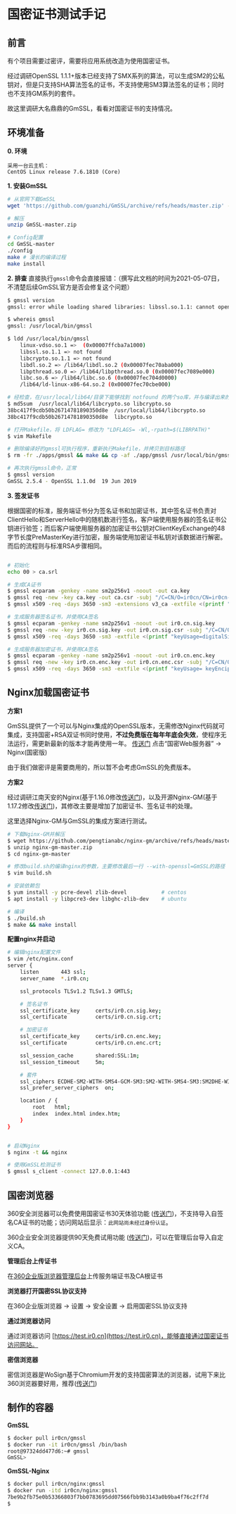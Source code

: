 # 国密证书测试手记


## 前言

有个项目需要过密评，需要将应用系统改造为使用国密证书。

经过调研OpenSSL 1.1.1+版本已经支持了SMX系列的算法，可以生成SM2的公私钥对，但是只支持SHA算法签名的证书，不支持使用SM3算法签名的证书；同时也不支持GM系列的套件。

故这里调研大名鼎鼎的GmSSL，看看对国密证书的支持情况。

## 环境准备

**0. 环境**
```
采用一台云主机： 
CentOS Linux release 7.6.1810 (Core) 
```

**1. 安装GmSSL**

```bash
# 从官网下载GmSSL
wget 'https://github.com/guanzhi/GmSSL/archive/refs/heads/master.zip' -O GmSSL-master.zip

# 解压
unzip GmSSL-master.zip

# Config配置
cd GmSSL-master
./config
make # 漫长的编译过程
make install
```

**2. 排查**
直接执行`gmssl`命令会直接报错：（撰写此文档的时间为2021-05-07日，不清楚后续GmSSL官方是否会修复这个问题）
```bash 
$ gmssl version 
gmssl: error while loading shared libraries: libssl.so.1.1: cannot open shared object file: No such file or directory

$ whereis gmssl
gmssl: /usr/local/bin/gmssl

$ ldd /usr/local/bin/gmssl 
	linux-vdso.so.1 =>  (0x00007ffcba7a1000)
	libssl.so.1.1 => not found
	libcrypto.so.1.1 => not found
	libdl.so.2 => /lib64/libdl.so.2 (0x00007fec70aba000)
	libpthread.so.0 => /lib64/libpthread.so.0 (0x00007fec7089e000)
	libc.so.6 => /lib64/libc.so.6 (0x00007fec704d0000)
	/lib64/ld-linux-x86-64.so.2 (0x00007fec70cbe000)

# 经检查，在/usr/local/lib64/目录下能够找到 notfound 的两个so库，并与编译出来的库做对比，MD5是一致的。
$ md5sum  /usr/local/lib64/libcrypto.so libcrypto.so
38bc417f9cdb50b26714781890350d8e  /usr/local/lib64/libcrypto.so
38bc417f9cdb50b26714781890350d8e  libcrypto.so

# 打开Makefile，将 LDFLAG= 修改为 "LDFLAGS= -Wl,-rpath=$(LIBRPATH)"
$ vim Makefile

# 删除编译好的gmssl可执行程序，重新执行Makefile，并拷贝到目标路径
$ rm -fr ./apps/gmssl && make && cp -af ./app/gmssl /usr/local/bin/gmssl

# 再次执行gmssl命令，正常
$ gmssl version
GmSSL 2.5.4 - OpenSSL 1.1.0d  19 Jun 2019


```

**3. 签发证书**

根据国密的标准，服务端证书分为签名证书和加密证书，其中签名证书负责对ClientHello和ServerHello中的随机数进行签名，客户端使用服务器的签名证书公钥进行验签；而后客户端使用服务器的加密证书公钥对ClientKeyExchange的48字节长度PreMasterKey进行加密，服务端使用加密证书私钥对该数据进行解密。而后的流程则与标准RSA步骤相同。

```bash

# 初始化
echo 00 > ca.srl

# 生成CA证书
$ gmssl ecparam -genkey -name sm2p256v1 -noout -out ca.key
$ gmssl req -new -key ca.key -out ca.csr -subj "/C=CN/O=ir0cn/CN=ir0cn-CA"
$ gmssl x509 -req -days 3650 -sm3 -extensions v3_ca -extfile <(printf "[v3_ca]\nbasicConstraints = CA:TRUE\n") -in ca.csr -signkey ca.key -out ca.crt

# 生成服务器签名证书，并使用CA签名
$ gmssl ecparam -genkey -name sm2p256v1 -noout -out ir0.cn.sig.key
$ gmssl req -new -key ir0.cn.sig.key -out ir0.cn.sig.csr -subj "/C=CN/O=ir0cn/CN=*.ir0.cn"
$ gmssl x509 -req -days 3650 -sm3 -extfile <(printf "keyUsage=digitalSignature,nonRepudiation\nsubjectAltName=DNS:api.ir0.cn,DNS:console.ir0.cn") -in ir0.cn.sig.csr -CA ca.crt -CAkey ca.key -out ir0.cn.sig.crt

# 生成服务器加密证书，并使用CA签名
$ gmssl ecparam -genkey -name sm2p256v1 -noout -out ir0.cn.enc.key
$ gmssl req -new -key ir0.cn.enc.key -out ir0.cn.enc.csr -subj "/C=CN/O=ir0cn/CN=*.ir0.cn"
$ gmssl x509 -req -days 3650 -sm3 -extfile <(printf "keyUsage= keyEncipherment,dataEncipherment,keyAgreement\nsubjectAltName=DNS:api.ir0.cn,DNS:console.ir0.cn") -in ir0.cn.enc.csr -CA ca.crt -CAkey ca.key -out ir0.cn.enc.crt

```


## Nginx加载国密证书

**方案1**

GmSSL提供了一个可以与Nginx集成的OpenSSL版本，无需修改Nginx代码就可集成，支持国密+RSA双证书同时使用，**不过免费版在每年年底会失效**，使程序无法运行，需更新最新的版本才能再使用一年。
[传送门](https://www.gmssl.cn/gmssl/index.jsp) 点击“国密Web服务器” -> Nginx(国密版)

由于我们做密评是需要商用的，所以暂不会考虑GmSSL的免费版本。

**方案2**

经过调研江南天安的Nginx(基于1.16.0修改[传送门](https://github.com/jntass/Nginx_Tassl))，以及开源Nginx-GM(基于1.17.2修改[传送门](https://github.com/pengtianabc/nginx-gm))，其修改主要是增加了加密证书、签名证书的处理。

这里选择Nginx-GM与GmSSL的集成方案进行测试。

```bash
# 下载Nginx-GM并解压
$ wget https://github.com/pengtianabc/nginx-gm/archive/refs/heads/master.zip -O nginx-gm-master.zip
$ unzip nginx-gm-master.zip
$ cd nginx-gm-master

# 修改build.sh的编译nginx的参数，主要修改最后一行 --with-openssl=GmSSL的路径
$ vim build.sh

# 安装依赖包
$ yum install -y pcre-devel zlib-devel           # centos
$ apt install -y libpcre3-dev libghc-zlib-dev    # ubuntu

# 编译
$ ./build.sh
$ make && make install

```

**配置nginx并启动**

```bash
# 编辑nginx配置文件
$ vim /etc/nginx.conf
server {
    listen       443 ssl;
    server_name  *.ir0.cn;

    ssl_protocols TLSv1.2 TLSv1.3 GMTLS;

    # 签名证书
    ssl_certificate_key     certs/ir0.cn.sig.key;
    ssl_certificate         certs/ir0.cn.sig.crt;

    # 加密证书
    ssl_certificate_key     certs/ir0.cn.enc.key;
    ssl_certificate         certs/ir0.cn.enc.crt;

    ssl_session_cache       shared:SSL:1m;
    ssl_session_timeout     5m;

    # 套件
    ssl_ciphers ECDHE-SM2-WITH-SMS4-GCM-SM3:SM2-WITH-SMS4-SM3:SM2DHE-WITH-SMS4-SM3:ECDHE-SM2-WITH-SMS4-SM3:ECDHE-SM4-SM3:!aNull:!MD5;
    ssl_prefer_server_ciphers  on; 

    location / { 
        root   html;
        index  index.html index.htm;
    }   
}


# 启动Nginx
$ nginx -t && nginx

# 使用GmSSL检测证书
$ gmssl s_client -connect 127.0.0.1:443
```


## 国密浏览器

360安全浏览器可以免费使用国密证书30天体验功能 ([传送门](http://browser.360.cn/))，不支持导入自签名CA证书的功能；访问网站后显示：`此网站尚未经过身份认证`。

360企业安全浏览器提供90天免费试用功能 ([传送门](https://browser.360.cn/se/ver/ent.html))，可以在管理后台导入自定义CA。

**管理后台上传证书**

在[360企业版浏览器管理后台](https://saas.browser.360.cn/cerManage.html)上传服务端证书及CA根证书

**浏览器打开国密SSL协议支持**

在360企业版浏览器 -> 设置 -> 安全设置 -> 启用国密SSL协议支持

**通过浏览器访问**

通过浏览器访问 [https://test.ir0.cn](https://test.ir0.cn)，能够直接通过国密证书访问网站。


**密信浏览器**

密信浏览器是WoSign基于Chromium开发的支持国密算法的浏览器，试用下来比360浏览器要好用，推荐([传送门](https://www.mesign.com/zh-cn/browser/index.html#dow)) 

## 制作的容器

**GmSSL**

```bash
$ docker pull ir0cn/gmssl
$ docker run -it ir0cn/gmssl /bin/bash
root@97324dd477d6:~# gmssl
GmSSL>
```


**GmSSL-Nginx**

```bash
$ docker pull ir0cn/nginx:gmssl
$ docker run -itd ir0cn/nginx:gmssl
7be9b2fb75e0b53366803f7bb0783695dd07566fbb9b3143a0b9ba4f76c2ff7d
$ 
```

